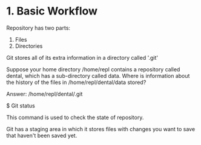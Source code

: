 # 1. Basic Workflow
Repository has two parts:
1. Files
2. Directories


Git stores all of its extra information in a directory called '.git'

Suppose your home directory /home/repl contains a repository called dental, which has a sub-directory called data. Where is information about the history of the files in /home/repl/dental/data stored?

Answer: /home/repl/dental/.git


$ Git status 

This command is used to check the state of repository. 

Git has a staging area in which it stores files with changes you want to save that haven't been saved yet. 
